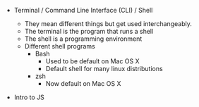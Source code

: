- Terminal / Command Line Interface (CLI) / Shell
    - They mean different things but get used interchangeably.
    - The terminal is the program that runs a shell
    - The shell is a programming environment
    - Different shell programs
        - Bash
            - Used to be default on Mac OS X 
            - Default shell for many linux distributions
        - zsh
            - Now default on Mac OS X


- Intro to JS

